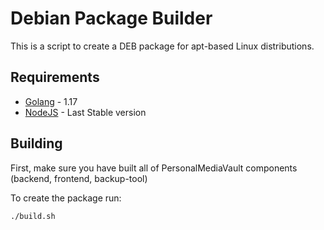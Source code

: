# Debian Package Builder

This is a script to create a DEB package for apt-based Linux distributions.

## Requirements

- [Golang](https://go.dev/) - 1.17
- [NodeJS](https://nodejs.org/) - Last Stable version

## Building

First, make sure you have built all of PersonalMediaVault components (backend, frontend, backup-tool)

To create the package run:

```sh
./build.sh
```

